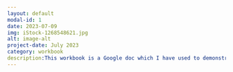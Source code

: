 ```yaml
---
layout: default
modal-id: 1
date: 2023-07-09
img: iStock-1268548621.jpg
alt: image-alt
project-date: July 2023
category: workbook
description:This workbook is a Google doc which I have used to demonstrate how my professional background is analogous to being a product manager of physical therapy services. Please visit the link: https://docs.google.com/document/d/1ngzW6iNvd7qS8dvrZnbUe1-dtZKnKjHStIIeVJvY_kU/edit?usp=sharing
---
```

